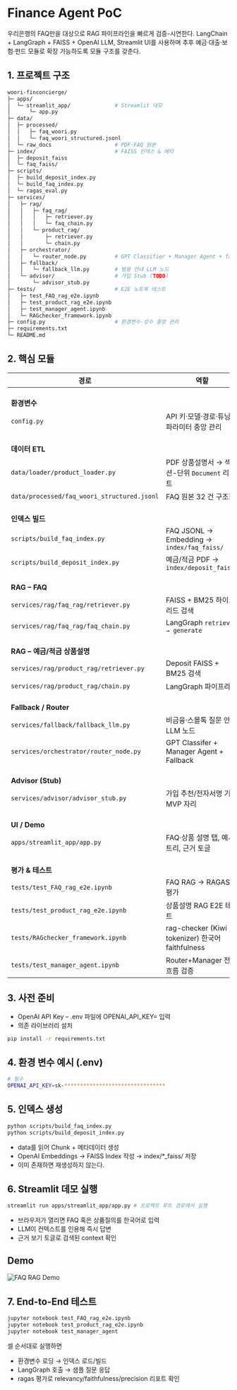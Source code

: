 # Finance Agent PoC


우리은행의 FAQ만을 대상으로 RAG 파이프라인을 빠르게 검증-시연한다.
LangChain + LangGraph + FAISS + OpenAI LLM, Streamlit UI를 사용하며 추후 예금·대출·보험·펀드 모듈로 확장 가능하도록 모듈 구조를 갖춘다.

## 1. 프로젝트 구조
```bash
woori-finconcierge/
├─ apps/
│  └─ streamlit_app/              # Streamlit 데모
│      └─ app.py
├─ data/
│  ├─ processed/
│  │   ├─ faq_woori.py
│  │   └─ faq_woori_structured.jsonl
│  └─ raw_docs                    # PDF·FAQ 원본
├─ index/                         # FAISS 인덱스 & 메타
│  ├─ deposit_faiss           
│  └─ faq_faiss/
├─ scripts/
│  ├─ build_deposit_index.py  
│  └─ build_faq_index.py       
│  └─ ragas_eval.py
├─ services/
│   ├─ rag/
│   │   ├─ faq_rag/
│   │   │   ├─ retriever.py
│   │   │   └─ faq_chain.py
│   │   └─ product_rag/
│   │       ├─ retriever.py
│   │       └─ chain.py
│   ├─ orchestrator/
│   │   └─ router_node.py         # GPT Classifier + Manager Agent + fallback
│   ├─ fallback/
│   │   └─ fallback_llm.py        # 범용 안내 LLM 노드
│   └─ advisor/                   # 가입 Stub (TODO)
│       └─ advisor_stub.py                   
├─ tests/                         # E2E 노트북 테스트
│   ├─ test_FAQ_rag_e2e.ipynb
│   ├─ test_product_rag_e2e.ipynb
│   ├─ test_manager_agent.ipynb
│   └─ RAGchecker_framework.ipynb       
├─ config.py                      # 환경변수·상수 중앙 관리
├─ requirements.txt
└─ README.md                   
```

## 2. 핵심 모듈

| 경로 | 역할 | 주요 포인트 |
|-----------------|------|------------|
| <br>**환경변수** | | |
| `config.py` | API 키·모델·경로·튜닝 파라미터 중앙 관리 | `OPENAI_API_KEY`, `LLM_MODEL`, `CHUNK_SIZE`, `FAQ_TOP_K` 등 |
| <br>**데이터 ETL** | | |
| `data/loader/product_loader.py` | PDF 상품설명서 → 섹션-단위 `Document` 리스트 | 정규식 헤더 추출·Mecab token chunking |
| `data/processed/faq_woori_structured.jsonl` | FAQ 원본 32 건 구조화 | topic·subcategory 메타 포함 |
| <br>**인덱스 빌드** | | |
| `scripts/build_faq_index.py` | FAQ JSONL → Embedding → `index/faq_faiss/` | OpenAI `text-embedding-3-small` |
| `scripts/build_deposit_index.py` | 예금/적금 PDF → `index/deposit_faiss/` | 배치 임베딩 `chunk_size=200` |
| <br>**RAG – FAQ** | | |
| `services/rag/faq_rag/retriever.py` | FAISS + BM25 하이브리드 검색 | `k`=`config.FAQ_TOP_K` |
| `services/rag/faq_rag/faq_chain.py` | LangGraph `retrieve → generate` | 근거 인용번호 ①② 첨부 |
| <br>**RAG – 예금/적금 상품설명** | | |
| `services/rag/product_rag/retriever.py` | Deposit FAISS + BM25 검색 | 메타필터 `product_code` |
| `services/rag/product_rag/chain.py` | LangGraph 파이프라인 | FAQ 답변과 동일 포맷 |
| <br>**Fallback / Router** | | |
| `services/fallback/fallback_llm.py` | 비금융·스몰톡 질문 안내 LLM 노드 | Kiwi few-shot 가드레일 |
| `services/orchestrator/router_node.py` | GPT Classifer + Manager Agent + Fallback | FAQ·Product 병렬 호출 후 병합 |
| <br>**Advisor (Stub)** | | |
| `services/advisor/advisor_stub.py` | 가입 추천/전자서명 기능 MVP 자리 | 추후 MCP 연동 예정 |
| <br>**UI / Demo** | | |
| `apps/streamlit_app/app.py` | FAQ·상품 설명 탭, 예시 트리, 근거 토글 | `router_node.invoke()` 호출 |
| <br>**평가 & 테스트** | | |
| `tests/test_FAQ_rag_e2e.ipynb` | FAQ RAG → RAGAS 평가 | answer_relevancy·faithfulness |
| `tests/test_product_rag_e2e.ipynb` | 상품설명 RAG E2E 테스트 | 동일 지표 |
| `tests/RAGchecker_framework.ipynb` | rag-checker (Kiwi tokenizer) 한국어 faithfulness | Mecab/kiwipiepy 기반 |
| `tests/test_manager_agent.ipynb` | Router+Manager 전체 흐름 검증 | fallback·advise 포함 |



## 3. 사전 준비
 - OpenAI API Key – .env 파일에 OPENAI_API_KEY= 입력
 - 의존 라이브러리 설치
```bash
pip install -r requirements.txt
```

## 4. 환경 변수 예시 (.env)
```bash
# 필수
OPENAI_API_KEY=sk-********************************

```

## 5. 인덱스 생성
```bash
python scripts/build_faq_index.py
python scripts/build_deposit_index.py
```

- data를 읽어 Chunk + 메타데이터 생성
- OpenAI Embeddings → FAISS Index 작성 → index/*_faiss/ 저장
- 이미 존재하면 재생성하지 않는다.

## 6. Streamlit 데모 실행
```bash
streamlit run apps/streamlit_app/app.py # 프로젝트 루트 경로에서 실행
```
- 브라우저가 열리면 FAQ 혹은 상품질의를 한국어로 입력
- LLM이 컨텍스트를 인용해 즉시 답변
- 근거 보기 토글로 검색된 context 확인

## Demo
![FAQ RAG Demo](./docs/Manager_agent_high.gif)

## 7. End-to-End 테스트
```bash
jupyter notebook test_FAQ_rag_e2e.ipynb
jupyter notebook test_product_rag_e2e.ipynb
jupyter notebook test_manager_agent
```
셀 순서대로 실행하면

- 환경변수 로딩 → 인덱스 로드/빌드
- LangGraph 호출 → 샘플 질문 응답
- ragas 평가로 relevancy/faithfulness/precision 리포트 확인